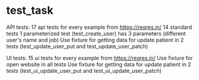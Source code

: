 # test_task
API tests:
  17 api tests for every example from https://reqres.in/
    14 standard tests
    1 parameterized test (test_create_user) has 3 parameters (different user's name and job)
  Use fixture for getting data for update patient in 2 tests (test_update_user_put and test_update_user_patch)
  
UI tests:
  15 ui tests for every example from https://reqres.in/
  Use fixture for open website in all tests
  Use fixture for getting data for update patient in 2 tests (test_ui_update_user_put and test_ui_update_user_patch)
